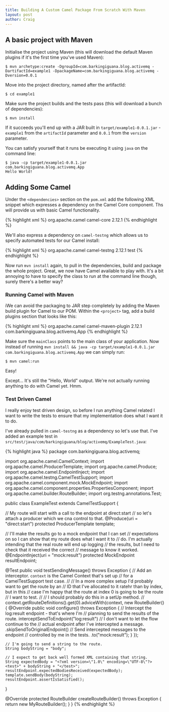 ```yaml
---
title: Building A Custom Camel Package From Scratch With Maven
layout: post
author: Craig
---
```


## A basic project with Maven

Initialise the project using Maven (this will download the default Maven plugins if it's the first time you've used Maven):

    $ mvn archetype:create -DgroupId=com.barkingiguana.blog.activemq -DartifactId=example1 -DpackageName=com.barkingiguana.blog.activemq -Dversion=0.0.1

Move into the project directory, named after the artifactId:

    $ cd example1

Make sure the project builds and the tests pass (this will download a bunch of dependencies):

    $ mvn install

If it succeeds you'll end up with a JAR built in `target/example1-0.0.1.jar` - `example1` from the `artifactId` parameter and `0.0.1` from the `version` parameter.

You can satisfy yourself that it runs be executing it using `java` on the command line:

    $ java -cp target/example1-0.0.1.jar com.barkingiguana.blog.activemq.App
    Hello World!

## Adding Some Camel

Under the `<dependencies>` section on the `pom.xml` add the following XML snippet which expresses a dependency on the Camel Core component. Ths will provide us with basic Camel functionality.

{% highlight xml %}
<dependency>
  <groupId>org.apache.camel</groupId>
  <artifactId>camel-core</artifactId>
  <version>2.12.1</version>
</dependency>
{% endhighlight %}

We'll also express a dependency on `camel-testng` which allows us to specify automated tests for our Camel install:

{% highlight xml %}
<dependency>
  <groupId>org.apache.camel</groupId>
  <artifactId>camel-testng</artifactId>
  <version>2.12.1<version>
  <scope>test</scope>
</dependency>
{% endhighlight %}

Now run `mvn install` again, to pull in the dependencies, build and package the whole project. Great, we now have Camel available to play with. It's a bit annoying to have to specify the class to run at the command line though, surely there's a better way?

### Running Camel with Maven

iWe can avoid the packaging to JAR step completely by adding the Maven build plugin for Camel to our POM. Within the `<project>` tag, add a build plugins section that looks like this:

{% highlight xml %}
<build>
  <plugins>
    <plugin>
      <groupId>org.apache.camel</groupId>
      <artifactId>camel-maven-plugin</artifactId>
      <version>2.12.1</version>
      <configuration>
        <mainClass>com.barkingiguana.blog.activemq.App</mainClass>
      </configuration>
    </plugin>
  </plugins>
</build>
{% endhighlight %}

Make sure the `mainClass` points to the main class of your application. Now instead of running `mvn install && java -cp target/example1-0.0.1.jar com.barkingiguana.blog.activemq.App` we can simply run:

    $ mvn camel:run

Easy!

Except... It's still the "Hello, World" output. We're not actually running anything to do with Camel yet. Hmm.

### Test Driven Camel

I really enjoy test driven design, so before I run anything Camel related I want to write the tests to ensure that my implementation does what I want it to do.

I've already pulled in `camel-testng` as a dependency so let's use that. I've added an example test in `src/test/java/com/barkingiguana/blog/activemq/ExampleTest.java`:

{% highlight java %}
package com.barkingiguana.blog.activemq;

import org.apache.camel.CamelContext;
import org.apache.camel.ProducerTemplate;
import org.apache.camel.Produce;
import org.apache.camel.EndpointInject;
import org.apache.camel.testng.CamelTestSupport;
import org.apache.camel.component.mock.MockEndpoint;
import org.apache.camel.component.properties.PropertiesComponent;
import org.apache.camel.builder.RouteBuilder;
import org.testng.annotations.Test;

public class ExampleTest
  extends CamelTestSupport {

  // My route will start with a call to the endpoint at direct:start
  // so let's attach a producer which we cna control to that.
  @Produce(uri = "direct:start")
  protected ProducerTemplate template;

  // I'll make the results go to a mock endpoint that I can set
  // expectations on so I can show that my route does what I want it to
  // do. I'm actually intending that the real route will end up logging
  // the results, but I need to check that it received the correct
  // message to know it worked.
  @EndpointInject(uri = "mock:result")
  protected MockEndpoint resultEndpoint;

  @Test
  public void testSendingMessage() throws Exception {
    // Add an interceptor. `context` is the Camel Context that's set up
    // for a CamelTestSupport test case.
    //
    // In a more complex setup I'd probably want to get the route by an
    // ID that I've allocated to it ratehr than by index, but in this
    // case I'm happy that the route at index 0 is going to be the route
    // I want to test.
    //
    // I should probably do this in a setUp method.
    //
    context.getRouteDefinitions().get(0).adviceWith(context, new RouteBuilder() {
      @Override
      public void configure() throws Exception {
        // Intercept the log:result endpoint - that's where I'm
        // planning to send the results of the route.
        interceptSendToEndpoint("log:result")
          // I don't want to let the flow continue to the
          // actual endpoint after I've intercepted a message.
          .skipSendToOriginalEndpoint()
          // Send intercepted messages to the endpoint
          // controlled by me in the tests.
          .to("mock:result");
      }
    });

    // I'm going to send a string to the route.
    String bodyString = "body";

    // I expect to get back well formed XML containing that string.
    String expectedBody = "<?xml version=\"1.0\" encoding=\"UTF-8\"?><test>" + bodyString + "</test>";
    resultEndpoint.expectedBodiesReceived(expectedBody);
    template.sendBody(bodyString);
    resultEndpoint.assertIsSatisfied();
  }

  @Override
  protected RouteBuilder createRouteBuilder() throws Exception {
    return new MyRouteBuilder();
  }
}
{% endhighlight %}
